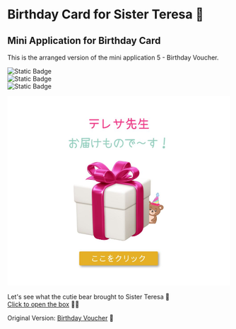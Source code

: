# Birthday Card for Sister Teresa 🎂
## Mini Application for Birthday Card
This is the arranged version of the mini application 5 - Birthday Voucher.

![Static Badge](https://img.shields.io/badge/HTML5-F68BB7?style=for-the-badge&logo=HTML5)  
![Static Badge](https://img.shields.io/badge/CSS3-F68BB7?style=for-the-badge&logo=CSS3)  
![Static Badge](https://img.shields.io/badge/JavaScript-F68BB7?style=for-the-badge&logo=JavaScript)  

![website screenshot](./img/readme_image.jpg)

Let's see what the cutie bear brought to Sister Teresa 🐻   
[Click to open the box](https://yukosuga.github.io/sister-teresa-birthday/) 🎁✨

Original Version:
[Birthday Voucher](https://yukosuga.github.io/birthday-voucher/) 💝